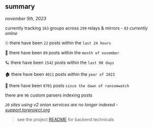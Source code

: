 
## summary
_november 5th, 2023_

currently tracking `163` groups across `299` relays & mirrors - _`93` currently online_

⏲ there have been `22` posts within the `last 24 hours`

🦈 there have been `89` posts within the `month of november`

🪐 there have been `1542` posts within the `last 90 days`

🏚 there have been `4011` posts within the `year of 2023`

🦕 there have been `8701` posts `since the dawn of ransomwatch`

there are `96` custom parsers indexing posts

_`20` sites using v2 onion services are no longer indexed - [support.torproject.org](https://support.torproject.org/onionservices/v2-deprecation/)_

> see the project [README](https://github.com/joshhighet/ransomwatch#ransomwatch--) for backend technicals
